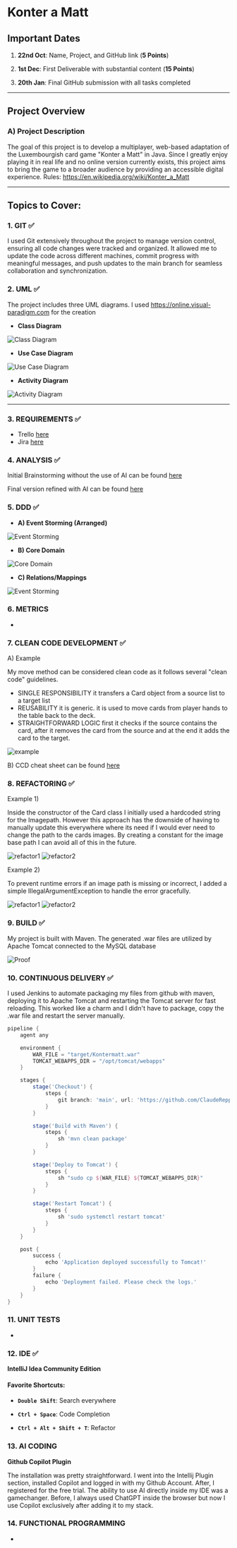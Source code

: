 # Konter a Matt

## Important Dates

1.  **22nd Oct**: Name, Project, and GitHub link (**5 Points**)

2.  **1st Dec**: First Deliverable with substantial content (**15 Points**)

3.  **20th Jan**: Final GitHub submission with all tasks completed

---

## Project Overview

### A) Project Description

The goal of this project is to develop a multiplayer, web-based adaptation of the Luxembourgish card game "Konter a Matt" in Java. Since I greatly enjoy playing it in real life and no online version currently exists, this project aims to bring the game to a broader audience by providing an accessible digital experience. Rules: https://en.wikipedia.org/wiki/Konter_a_Matt

---

## Topics to Cover:

### 1. **GIT** ✅

I used Git extensively throughout the project to manage version control, ensuring all code changes were tracked and organized. It allowed me to update the code across different machines, commit progress with meaningful messages, and push updates to the main branch for seamless collaboration and synchronization.

### 2. **UML** ✅

The project includes three UML diagrams. I used https://online.visual-paradigm.com for the creation

- **Class Diagram**

![Class Diagram](https://i.imgur.com/0qZ1tZy.png)

- **Use Case Diagram**

![Use Case Diagram](https://i.imgur.com/aFHpX6t.png)

- **Activity Diagram**

![Activity Diagram](https://imgur.com/QITpP4p.png)

---

### 3. **REQUIREMENTS** ✅

- Trello [here](https://trello.com/b/Kjyi0f5f/konter-a-matt)
- Jira [here](https://claudereppert98.atlassian.net/jira/software/projects/MBA/boards/1)

### 4. **ANALYSIS** ✅
Initial Brainstorming without the use of AI can be found [here](https://github.com/ClaudeReppert/Konteramatt/blob/main/Analysis%20(no%20AI).pdf)

Final version refined with AI can be found [here](https://github.com/ClaudeReppert/Konteramatt/blob/main/Analysis%20(AI).pdf)
### 5. **DDD** ✅

- **A) Event Storming (Arranged)**

![Event Storming](https://i.imgur.com/kvTTo5U.png)

- **B) Core Domain**

![Core Domain](https://i.imgur.com/SG9c8nC.png)

- **C) Relations/Mappings**

![Event Storming](https://i.imgur.com/S3Qb498.png)

### 6. **METRICS**
- 
### 7. **CLEAN CODE DEVELOPMENT** ✅

A) Example

My move method can be considered clean code as it follows several "clean code" guidelines. 
  - SINGLE RESPONSIBILITY it transfers a Card object from a source list to a target list
  - REUSABILITY it is generic. it is used to move cards from player hands to the table back to the deck.
  - STRAIGHTFORWARD LOGIC first it checks if the source contains the card, after it removes the card from the source and at the end it adds the card to the target.

![example](https://i.imgur.com/aqoKCEk.png)

B) CCD cheat sheet can be found [here](https://github.com/ClaudeReppert/Konteramatt/blob/main/CCD%20cheat%20sheet.pdf)

### 8. **REFACTORING** ✅

Example 1)

Inside the constructor of the Card class I initially used a hardcoded string for the Imagepath. However this approach has the downside of having to manually update this everywhere where its need if I would ever need to change the path to the cards images. By creating a constant for the image base path I can avoid all of this in the future.

![refactor1](https://i.imgur.com/Ya21YNd.png) ![refactor2](https://i.imgur.com/NxMbiVy.png)

Example 2) 

To prevent runtime errors if an image path is missing or incorrect, I added a simple IllegalArgumentException to handle the error gracefully.

![refactor1](https://i.imgur.com/T4iMCJ6.png) ![refactor2](https://i.imgur.com/9i5UWJL.png)

### 9. **BUILD** ✅
My project is built with Maven. The generated .war files are utilized by Apache Tomcat connected to the MySQL database

![Proof](https://i.imgur.com/PlDncku.png)
  
### 10. **CONTINUOUS DELIVERY** ✅

I used Jenkins to automate packaging my files from github with maven, deploying it to Apache Tomcat and restarting the Tomcat server for fast reloading. This worked like a charm and I didn't have to package, copy the .war file and restart the server manually.

```groovy
pipeline {
    agent any

    environment {
        WAR_FILE = "target/Kontermatt.war"
        TOMCAT_WEBAPPS_DIR = "/opt/tomcat/webapps"
    }

    stages {
        stage('Checkout') {
            steps {
                git branch: 'main', url: 'https://github.com/ClaudeReppert/Konteramatt.git'
            }
        }

        stage('Build with Maven') {
            steps {
                sh 'mvn clean package'
            }
        }

        stage('Deploy to Tomcat') {
            steps {
                sh "sudo cp ${WAR_FILE} ${TOMCAT_WEBAPPS_DIR}"
            }
        }

        stage('Restart Tomcat') {
            steps {
                sh 'sudo systemctl restart tomcat'
            }
        }
    }

    post {
        success {
            echo 'Application deployed successfully to Tomcat!'
        }
        failure {
            echo 'Deployment failed. Please check the logs.'
        }
    }
}

```

### 11. **UNIT TESTS**
- 
### 12. **IDE** ✅
**IntelliJ Idea Community Edition**
#### Favorite Shortcuts:

- **`Double Shift`**: Search everywhere

- **`Ctrl + Space`**: Code Completion

- **`Ctrl + Alt + Shift + T`**: Refactor

### 13. **AI CODING**
**Github Copilot Plugin**

The installation was pretty straightforward. I went into the Intellij Plugin section, installed Copilot and logged in with my Github Account. After, I registered for the free trial. The ability to use AI directly inside my IDE was a gamechanger. Before, I always used ChatGPT inside the browser but now I use Copilot exclusively after adding it to my stack.

### 14. **FUNCTIONAL PROGRAMMING**
- 
